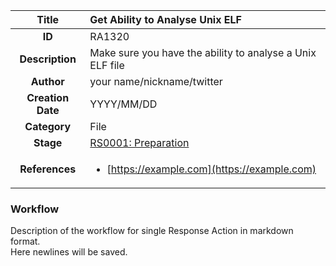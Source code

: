 | Title                       | Get Ability to Analyse Unix ELF         |
|:---------------------------:|:--------------------|
| **ID**                      | RA1320            |
| **Description**             | Make sure you have the ability to analyse a Unix ELF file   |
| **Author**                  | your name/nickname/twitter        |
| **Creation Date**           | YYYY/MM/DD |
| **Category**                | File      |
| **Stage**                   |[RS0001: Preparation](../Response_Stages/RS0001.md)| 
| **References** |<ul><li>[https://example.com](https://example.com)</li></ul>|

### Workflow

Description of the workflow for single Response Action in markdown format.  
Here newlines will be saved.  
